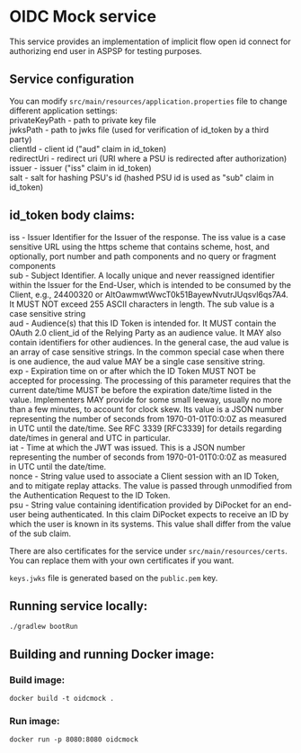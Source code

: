 # OIDC Mock service
This service provides an implementation of implicit flow open id connect for authorizing end user in ASPSP for testing purposes.  


## Service configuration
You can modify `src/main/resources/application.properties` file to change different application settings:     
privateKeyPath - path to private key file  
jwksPath - path to jwks file (used for verification of id_token by a third party)  
clientId - client id ("aud" claim in id_token)  
redirectUri - redirect uri (URI where a PSU is redirected after authorization)  
issuer - issuer ("iss" claim in id_token)  
salt - salt for hashing PSU's id (hashed PSU id is used as "sub" claim in id_token)  

## id_token body claims:  
iss - Issuer Identifier for the Issuer of the response. The iss value is a case sensitive URL using the https scheme that contains scheme, host, and optionally, port number and path components and no query or fragment components    
sub - Subject Identifier. A locally unique and never reassigned identifier within the Issuer for the End-User, which is intended to be consumed by the Client, e.g., 24400320 or AItOawmwtWwcT0k51BayewNvutrJUqsvl6qs7A4. It MUST NOT exceed 255 ASCII characters in length. The sub value is a case sensitive string  
aud - Audience(s) that this ID Token is intended for. It MUST contain the OAuth 2.0 client_id of the Relying Party as an audience value. It MAY also contain identifiers for other audiences. In the general case, the aud value is an array of case sensitive strings. In the common special case when there is one audience, the aud value MAY be a single case sensitive string.  
exp - Expiration time on or after which the ID Token MUST NOT be accepted for processing. The processing of this parameter requires that the current date/time MUST be before the expiration date/time listed in the value. Implementers MAY provide for some small leeway, usually no more than a few minutes, to account for clock skew. Its value is a JSON number representing the number of seconds from 1970-01-01T0:0:0Z as measured in UTC until the date/time. See RFC 3339 [RFC3339] for details regarding date/times in general and UTC in particular.  
iat - Time at which the JWT was issued. This is a JSON number representing the number of seconds from 1970-01-01T0:0:0Z as measured in UTC until the date/time.   
nonce - String value used to associate a Client session with an ID Token, and to mitigate replay attacks. The value is passed through unmodified from the Authentication Request to the ID Token.  
psu - String value containing identification provided by DiPocket for an end-user being authenticated. In this claim DiPocket expects to receive an ID by which the user is known in its systems. This value shall differ from the value of the sub claim.  


There are also certificates for the service under `src/main/resources/certs`.  
You can replace them with your own certificates if you want.  

`keys.jwks` file is generated based on the `public.pem` key.  

## Running service locally:  
`./gradlew bootRun`  

## Building and running Docker image:  
### Build image:  
`docker build -t oidcmock .`  
### Run image:  
`docker run -p 8080:8080 oidcmock`  